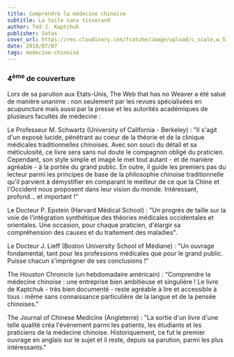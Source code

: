 ```yaml
---
title: Comprendre la médecine chinoise
subtitle: La toile sans tisserand
author: Ted J. Kaptchuk
publisher: Satas
cover_url: https://res.cloudinary.com/fcatuhe/image/upload/c_scale,w_512/v1711899163/raphaele-rodellar.fr/bibliotheque/9782872930098.jpg
date: 2018/07/07
tags: medecine-chinoise
---
```


### 4<sup>ème</sup> de couverture

Lors de sa parution aux Etats-Unis, The Web that has no Weaver a été salué de manière unanime : non seulement par les revues spécialisées en acupuncture mais aussi par la presse et les autorités académiques de plusieurs facultés de médecine :

Le Professeur M. Schwartz (University of California - Berkeley) :
"II s'agit d'un exposé lucide, pénétrant au coeur de la théorie et de la clinique médicales traditionnelles chinoises.
Avec son souci du détail et sa méticulosité, ce livre sera sans nul doute le compagnon obligé du praticien. Cependant, son style simple et imagé le met tout autant - et de manière agréable - à la portée du grand public.
En outre, il guide les premiers pas du lecteur parmi les principes de base de la philosophie chinoise traditionnelle qu'il parvient à démystifier en comparant le meilleur de ce que la Chine et l'Occident nous proposent dans leur vision du monde.
Intéressant, profond... et important !"

Le Docteur P. Epstein (Harvard Médical School) :
"Un progrès de taille sur la voie de l'intégration synthétique des théories médicales occidentales et orientales. Une occasion, pour chaque praticien, d'élargir sa compréhension des causes et du traitement des maladies".

Le Docteur J. Lieff (Boston University School of Médiane) :
"Un ouvrage fondamental, tant pour les professions médicales que pour le grand public. Puisse chacun s'imprégner de ses conclusions !"

The Houston Chronicle (un hebdomadaire américain) :
"Comprendre la médecine chinoise : une entreprise bien ambitieuse et singulière ! Le livre de Kaptchuk - très bien documenté - reste agréable à lire et accessible à tous : même sans connaissance particulière de la langue et de la pensée chinoises."

The Journal of Chinese Medicine (Angleterre) :
"La sortie d'un livre d'une telle qualité créa l'événement parmi les patients, les étudiants et les praticiens de la médecine chinoise. Historiquement, ce fut le premier ouvrage en anglais sur le sujet et il reste, depuis sa parution, parmi les plus intéressants."
